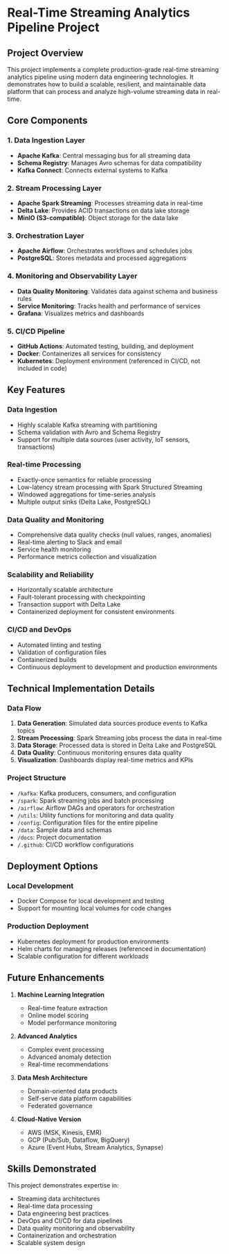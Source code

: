 # Real-Time Streaming Analytics Pipeline Project

## Project Overview

This project implements a complete production-grade real-time streaming analytics pipeline using modern data engineering technologies. It demonstrates how to build a scalable, resilient, and maintainable data platform that can process and analyze high-volume streaming data in real-time.

## Core Components

### 1. Data Ingestion Layer
- **Apache Kafka**: Central messaging bus for all streaming data
- **Schema Registry**: Manages Avro schemas for data compatibility
- **Kafka Connect**: Connects external systems to Kafka

### 2. Stream Processing Layer
- **Apache Spark Streaming**: Processes streaming data in real-time
- **Delta Lake**: Provides ACID transactions on data lake storage
- **MinIO (S3-compatible)**: Object storage for the data lake

### 3. Orchestration Layer
- **Apache Airflow**: Orchestrates workflows and schedules jobs
- **PostgreSQL**: Stores metadata and processed aggregations

### 4. Monitoring and Observability Layer
- **Data Quality Monitoring**: Validates data against schema and business rules
- **Service Monitoring**: Tracks health and performance of services
- **Grafana**: Visualizes metrics and dashboards

### 5. CI/CD Pipeline
- **GitHub Actions**: Automated testing, building, and deployment
- **Docker**: Containerizes all services for consistency
- **Kubernetes**: Deployment environment (referenced in CI/CD, not included in code)

## Key Features

### Data Ingestion
- Highly scalable Kafka streaming with partitioning
- Schema validation with Avro and Schema Registry
- Support for multiple data sources (user activity, IoT sensors, transactions)

### Real-time Processing
- Exactly-once semantics for reliable processing
- Low-latency stream processing with Spark Structured Streaming
- Windowed aggregations for time-series analysis
- Multiple output sinks (Delta Lake, PostgreSQL)

### Data Quality and Monitoring
- Comprehensive data quality checks (null values, ranges, anomalies)
- Real-time alerting to Slack and email
- Service health monitoring
- Performance metrics collection and visualization

### Scalability and Reliability
- Horizontally scalable architecture
- Fault-tolerant processing with checkpointing
- Transaction support with Delta Lake
- Containerized deployment for consistent environments

### CI/CD and DevOps
- Automated linting and testing
- Validation of configuration files
- Containerized builds
- Continuous deployment to development and production environments

## Technical Implementation Details

### Data Flow
1. **Data Generation**: Simulated data sources produce events to Kafka topics
2. **Stream Processing**: Spark Streaming jobs process the data in real-time
3. **Data Storage**: Processed data is stored in Delta Lake and PostgreSQL
4. **Data Quality**: Continuous monitoring ensures data quality
5. **Visualization**: Dashboards display real-time metrics and KPIs

### Project Structure
- `/kafka`: Kafka producers, consumers, and configuration
- `/spark`: Spark streaming jobs and batch processing
- `/airflow`: Airflow DAGs and operators for orchestration
- `/utils`: Utility functions for monitoring and data quality
- `/config`: Configuration files for the entire pipeline
- `/data`: Sample data and schemas
- `/docs`: Project documentation
- `/.github`: CI/CD workflow configurations

## Deployment Options

### Local Development
- Docker Compose for local development and testing
- Support for mounting local volumes for code changes

### Production Deployment
- Kubernetes deployment for production environments
- Helm charts for managing releases (referenced in documentation)
- Scalable configuration for different workloads

## Future Enhancements

1. **Machine Learning Integration**
   - Real-time feature extraction
   - Online model scoring
   - Model performance monitoring

2. **Advanced Analytics**
   - Complex event processing
   - Advanced anomaly detection
   - Real-time recommendations

3. **Data Mesh Architecture**
   - Domain-oriented data products
   - Self-serve data platform capabilities
   - Federated governance

4. **Cloud-Native Version**
   - AWS (MSK, Kinesis, EMR)
   - GCP (Pub/Sub, Dataflow, BigQuery)
   - Azure (Event Hubs, Stream Analytics, Synapse)

## Skills Demonstrated

This project demonstrates expertise in:

- Streaming data architectures
- Real-time data processing
- Data engineering best practices
- DevOps and CI/CD for data pipelines
- Data quality monitoring and observability
- Containerization and orchestration
- Scalable system design 